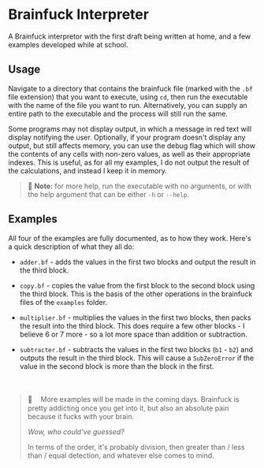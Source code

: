# Brainfuck Interpreter

A Brainfuck interpretor with the first draft being written at home, and a few examples developed while at school.

## Usage

Navigate to a directory that contains the brainfuck file (marked with the `.bf` file extension) that you want to execute, using `cd`, then run the executable with the name of the file you want to run. Alternatively, you can supply an entire path to the executable and the process will still run the same.

Some programs may not display output, in which a message in red text will display notifying the user. Optionally, if your program doesn't display any output, but still affects memory, you can use the debug flag which will show the contents of any cells with non-zero values, as well as their appropriate indexes. This is useful, as for all my examples, I do not output the result of the calculations, and instead I keep it in memory.

> :memo: **Note:** for more help, run the executable with no arguments, or with the help argument that can be either `-h` or `--help`.

## Examples

All four of the examples are fully documented, as to how they work. Here's a quick description of what they all do:

- `adder.bf` - adds the values in the first two blocks and output the result in the third block.

- `copy.bf` - copies the value from the first block to the second block using the third block. This is the basis of the other operations in the brainfuck files of the `examples` folder.

- `multiplier.bf` - multiplies the values in the first two blocks, then packs the result into the third block. This does require a few other blocks - I believe 6 or 7 more - so a lot more space than addition or subtraction.

- `subtracter.bf` - subtracts the values in the first two blocks (`b1` - `b2`) and outputs the result in the third block. This will cause a `SubZeroError` if the value in the second block is more than the block in the first.

ㅤ

> :eyes: ㅤMore examples will be made in the coming days. Brainfuck is pretty addicting once you get into it, but also an absolute pain because it fucks with your brain.
> 
> _Wow, who could've guessed?_
> 
> In terms of the order, it's probably division, then greater than / less than / equal detection, and whatever else comes to mind.